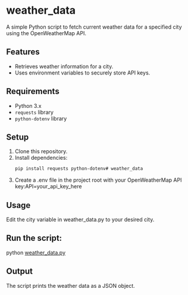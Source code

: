 # weather_data

A simple Python script to fetch current weather data for a specified city using the OpenWeatherMap API.

## Features

- Retrieves weather information for a city.
- Uses environment variables to securely store API keys.

## Requirements

- Python 3.x
- `requests` library
- `python-dotenv` library

## Setup

1. Clone this repository.
2. Install dependencies:
   ```sh
   pip install requests python-dotenv# weather_data
3. Create a .env file in the project root with your OpenWeatherMap API     key:API=your_api_key_here   

## Usage
Edit the city variable in weather_data.py to your desired city.

## Run the script:
python [weather_data.py](http://_vscodecontentref_/0)

## Output
The script prints the weather data as a JSON object.
